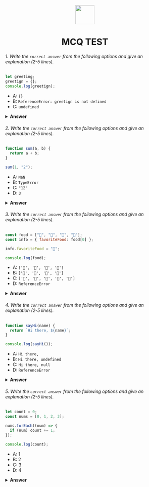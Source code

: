 <div align="center">
  <img height="60" src="https://edurev.gumlet.io/AllImages/original/ApplicationImages/CourseImages/944e5d47-8c55-4a89-91e5-22ab5f2798fc_CI.png">
  <h1>MCQ TEST</h1>
</div>

###### 1. Write the `correct answer` from the following options and give an explanation (2-5 lines).

```javascript
let greeting;
greetign = {};
console.log(greetign);
```

- A: `{}`
- B: `ReferenceError: greetign is not defined`
- C: `undefined`

<details><summary><b>Answer</b></summary>
<p>

#### Answer:A

<i>In this code, a variable greeting is declared, but then, a typographical error occurs when trying to assign an empty object to it. The variable is mistakenly spelled as greetign. So, the correct output of console.log(greetign) will be an empty object, {}, because that's what is assigned to the mistakenly spelled variable.</i>

</p>
</details>

###### 2. Write the `correct answer` from the following options and give an explanation (2-5 lines).

```javascript
function sum(a, b) {
  return a + b;
}

sum(1, "2");
```

- A: `NaN`
- B: `TypeError`
- C: `"12"`
- D: `3`

<details><summary><b>Answer</b></summary>
<p>

#### Answer:C

<i>In the sum function, there is no explicit type checking, and JavaScript will attempt to concatenate the values if one of them is a string. In the function call sum(1, "2"), JavaScript converts the number 1 to a string and then performs string concatenation, resulting in the string "12".</i>

</p>
</details>

###### 3. Write the `correct answer` from the following options and give an explanation (2-5 lines).

```javascript
const food = ["🍕", "🍫", "🥑", "🍔"];
const info = { favoriteFood: food[0] };

info.favoriteFood = "🍝";

console.log(food);
```

- A: `['🍕', '🍫', '🥑', '🍔']`
- B: `['🍝', '🍫', '🥑', '🍔']`
- C: `['🍝', '🍕', '🍫', '🥑', '🍔']`
- D: `ReferenceError`

<details><summary><b>Answer</b></summary>
<p>

#### Answer: A

<i>In this code, the info.favoriteFood is assigned the string "🍝," but this assignment does not affect the food array. The food array remains unchanged, so the console.log(food) will output ['🍕', '🍫', '🥑', '🍔'], option A.</i>

</p>
</details>

###### 4. Write the `correct answer` from the following options and give an explanation (2-5 lines).

```javascript
function sayHi(name) {
  return `Hi there, ${name}`;
}

console.log(sayHi());
```

- A: `Hi there,`
- B: `Hi there, undefined`
- C: `Hi there, null`
- D: `ReferenceError`

<details><summary><b>Answer</b></summary>
<p>

#### Answer:B

<i>In the sayHi function, there is a parameter name, but when you call sayHi() without providing an argument, it defaults to undefined. Therefore, the function returns "Hi there, undefined," which is option B.
</i>

</p>
</details>

###### 5. Write the `correct answer` from the following options and give an explanation (2-5 lines).

```javascript
let count = 0;
const nums = [0, 1, 2, 3];

nums.forEach((num) => {
  if (num) count += 1;
});

console.log(count);
```

- A: 1
- B: 2
- C: 3
- D: 4

<details><summary><b>Answer</b></summary>
<p>

#### Answer:C 

<i>The forEach loop iterates over the nums array, and for each non-falsy value (in this case, all values except 0), it increments the count variable by 1. So, it will increment count for values 1, 2, and 3, resulting in a final value of 3. Therefore, the console.log(count) will output 3, which corresponds to option C.
</i>

</p>
</details>
